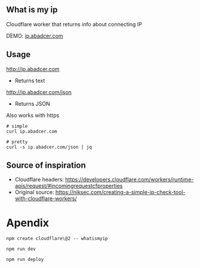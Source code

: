 
## What is my ip

Cloudflare worker that returns info about connecting IP

DEMO: [ip.abadcer.com](https://ip.abadcer.com/)

## Usage

http://ip.abadcer.com
- Returns text

http://ip.abadcer.com/json
- Returns JSON

Also works with https

```
# simple
curl ip.abadcer.com

# pretty
curl -s ip.abadcer.com/json | jq
```

## Source of inspiration

- Cloudflare headers: https://developers.cloudflare.com/workers/runtime-apis/request/#incomingrequestcfproperties
- Original source: https://niksec.com/creating-a-simple-ip-check-tool-with-cloudflare-workers/

# Apendix

```
npm create cloudflare\@2 -- whatismyip

npm run dev

npm run deploy

```
